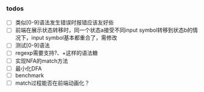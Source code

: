 ### todos

+ [ ] 类似[0-9]语法发生错误时报错应该友好些
+ [ ] 前端在展示状态转移时，同一个状态a接受不同input symbol转移到状态b的情况下，input symbol基本都重合了，需修改
+ [ ] 测试[0-9]语法
+ [ ] regexp需要支持?、+这样的语法糖
+ [ ] 实现NFA的match方法
+ [ ] 最小化DFA
+ [ ] benchmark
+ [ ] match过程能否在前端动画化？
